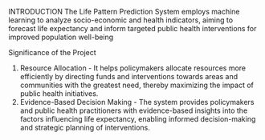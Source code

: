 INTRODUCTION
The Life Pattern Prediction System employs machine learning to analyze socio-economic and health indicators, aiming to forecast life expectancy and inform targeted public health interventions for improved population well-being

Significance of the Project
1. Resource Allocation - It helps policymakers allocate resources more efficiently by directing funds and interventions towards areas and communities with the greatest need, thereby maximizing the impact of public health initiatives.
2. Evidence-Based Decision Making - The system provides policymakers and public health practitioners with evidence-based insights into the factors influencing life expectancy, enabling informed decision-making and strategic planning of interventions.



